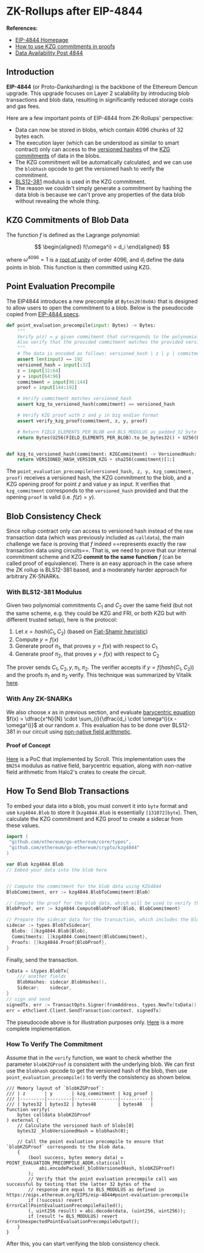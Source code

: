 # ZK-Rollups after EIP-4844

**References:**

- [EIP-4844 Homepage](https://www.eip4844.com/#help-out)
- [How to use KZG commitments in proofs](https://notes.ethereum.org/@dankrad/kzg_commitments_in_proofs)
- [Data Availability Post 4844](https://scroll.io/blog/data-availability-4844)

## Introduction

**EIP-4844** (or Proto-Danksharding) is the backbone of the Ethereum Dencun upgrade. This upgrade focuses on Layer 2 scalability by
introducing blob transactions and blob data, resulting in significantly reduced storage costs and gas fees.

Here are a few important points of EIP-4844 from ZK-Rollups' perspective:

- Data can now be stored in blobs, which contain $4096$ chunks of $32$ bytes each.
- The execution layer (which can be understood as similar to smart contract) only can access
  to the [versioned hashes](https://eips.ethereum.org/EIPS/eip-4844#helpers)
  of the [KZG commitments](../terms/polynomial-commitment/100_kate_commitment.md) of data in the blobs.
- The KZG commitment will be automatically calculated, and we can use the `blobhash` opcode to get the versioned hash to verify the
  commitment.
- [BLS12-381](../terms/bls12-381.md) modulus is used in the KZG commitment.
- The reason we couldn't simply generate a commitment by hashing the data blob is because we can't prove any properties of
  the data blob without revealing the whole thing.

## KZG Commitments of Blob Data

The function $f$ is defined as the Lagrange polynomial:

$$
\begin{aligned}
f(\omega^i) = d_i
\end{aligned}
$$

where $\omega^{4096} = 1$ is a [root of unity](plonk.md#Roots%20of%20Unity) of order $4096$, and $d_i$ define the data points in blob.
This function is then committed using KZG.

## Point Evaluation Precompile

The EIP4844 introduces a new precompile at `Bytes20(0x0A)` that is designed to allow users to open the commitment to a blob. Below is
the pseudocode copied from [EIP-4844 specs](https://eips.ethereum.org/EIPS/eip-4844).

```python
def point_evaluation_precompile(input: Bytes) -> Bytes:
    """
    Verify p(z) = y given commitment that corresponds to the polynomial p(x) and a KZG proof.
    Also verify that the provided commitment matches the provided versioned_hash.
    """
    # The data is encoded as follows: versioned_hash | z | y | commitment | proof | with z and y being padded 32 byte big endian values
    assert len(input) == 192
    versioned_hash = input[:32]
    z = input[32:64]
    y = input[64:96]
    commitment = input[96:144]
    proof = input[144:192]

    # Verify commitment matches versioned_hash
    assert kzg_to_versioned_hash(commitment) == versioned_hash

    # Verify KZG proof with z and y in big endian format
    assert verify_kzg_proof(commitment, z, y, proof)

    # Return FIELD_ELEMENTS_PER_BLOB and BLS_MODULUS as padded 32 byte big endian values
    return Bytes(U256(FIELD_ELEMENTS_PER_BLOB).to_be_bytes32() + U256(BLS_MODULUS).to_be_bytes32())


def kzg_to_versioned_hash(commitment: KZGCommitment) -> VersionedHash:
    return VERSIONED_HASH_VERSION_KZG + sha256(commitment)[1:]
```

The `point_evaluation_precompile(versioned_hash, z, y, kzg_commitment, proof)` receives a versioned hash, the KZG commitment to the
blob, and a KZG opening proof for point $z$ and value $y$ as input. It verifies that `kzg_commitment` corresponds to
the `versioned_hash` provided and that the opening `proof` is valid (i.e. $f(z)
=y$).

## Blob Consistency Check

Since rollup contract only can access to versioned hash instead of the raw transaction data (which was previously included
as `calldata`), the main challenge we face is proving that $f$ indeed ==represents exactly the raw transaction data using circuits==.
That is, we need to prove that our internal commitment scheme and KZG **commit to the same function** $f$ (can be called proof of
equivalence).
There is an easy approach in
the case where the ZK rollup is BLS12-381 based, and a moderately harder approach for arbitrary ZK-SNARKs.

### With BLS12-381 Modulus

Given two polynomial commitments $C_1$ and $C_2$ over the same field (but not the same scheme, e.g. they could be KZG and FRI, or both
KZG but with different trusted setup), here is the protocol:

1. Let $x = hash(C_1, C_2)$ (based on [Fiat-Shamir heuristic](../terms/fiat_shamir.md))
2. Compute $y = f(x)$
3. Generate proof $\pi_1$, that proves $y = f(x)$ with respect to $C_1$
4. Generate proof $\pi_2$, that proves $y = f(x)$ with respect to $C_2$

The prover sends $C_1,C_2,y,\pi_1, \pi_2$. The verifier accepts if $y = f(hash(C_1,C_2))$ and the proofs $\pi_1$ and $\pi_2$ verify.
This technique was summarized by
Vitalik [here](https://ethresear.ch/t/easy-proof-of-equivalence-between-multiple-polynomial-commitment-schemes-to-the-same-data/8188).

### With Any ZK-SNARKs

We also choose $x$ as in previous section, and evaluate [barycentric equation](../terms/barycentric_equation.md) $f(x) = \dfrac{x^N}{N}
\cdot \sum_{i}{\dfrac{d_i \cdot \omega^i}{x - \omega^i}}$ at our random $x$. This evaluation has to be done over BLS12-381 in our
circuit using [non-native field arithmetic](non_native_field_arithmetic.md).

#### Proof of Concept

[Here](https://github.com/mmjahanara/blob-consistency-check) is a PoC that implemented by Scroll. This implementation uses the `BN254`
modulus as native field, barycentric equation, along with non-native field arithmetic from Halo2's crates to create the circuit.

## How To Send Blob Transactions

To embed your data into a blob, you must convert it into `byte` format and use `kzg4844.Blob` to store it (`kzg4844.Blob` is
essentially `[131072]byte`). Then, calculate the KZG commitment and KZG proof to create a sidecar from these values.

```Go
import (
 "github.com/ethereum/go-ethereum/core/types",
 "github.com/ethereum/go-ethereum/crypto/kzg4844"
)

var Blob kzg4844.Blob
// Embed your data into the blob here


// Compute the commitment for the blob data using KZG4844
BlobCommitment, err := kzg4844.BlobToCommitment(Blob)

// Compute the proof for the blob data, which will be used to verify the transaction
BlobProof, err := kzg4844.ComputeBlobProof(Blob, BlobCommitment)

// Prepare the sidecar data for the transaction, which includes the blob and its cryptographic proof
sidecar := types.BlobTxSidecar{
  Blobs: []kzg4844.Blob{Blob},
  Commitments: []kzg4844.Commitment{BlobCommitment},
  Proofs: []kzg4844.Proof{BlobProof},
}
```

Finally, send the transaction.

```Go
txData = &types.BlobTx{
    /// another fields
    BlobHashes: sidecar.BlobHashes(),
    Sidecar:    sidecar,
}
// sign and send
signedTx, err := TransactOpts.Signer(fromAddress, types.NewTx(txData))
err = ethclient.Client.SendTransaction(context, signedTx)
```

The pseudocode above is for illustration purposes only. [Here](https://www.rareskills.io/post/ethclient-golang) is a more complete
implementation.

### How To Verify The Commitment

Assume that in the `verify` function, we want to check whether the parameter `blobKZGProof` is consistent with the underlying blob. We
can first use the `blobhash` opcode to get the versioned hash of the blob, then use `point_evaluation_precompile()` to verify the
consistency as shown below.

```Solidity
/// Memory layout of `blobKZGProof`:
/// | z       | y       | kzg_commitment | kzg_proof |
/// |---------|---------|----------------|-----------|
/// | bytes32 | bytes32 | bytes48        | bytes48   |
function verify(
    bytes calldata blobKZGProof
) external {
    // Calculate the versioned hash of blobs[0]
    bytes32 _blobVersionedHash = blobhash(0);

    // Call the point evaluation precompile to ensure that `blobKZGProof` corresponds to the blob data.
    {
        (bool success, bytes memory data) = POINT_EVALUATION_PRECOMPILE_ADDR.staticcall(
            abi.encodePacked(_blobVersionedHash, blobKZGProof)
        );
        // Verify that the point evaluation precompile call was successful by testing that the latter 32 bytes of the
        // response are equal to BLS_MODULUS as defined in https://eips.ethereum.org/EIPS/eip-4844#point-evaluation-precompile
        if (!success) revert ErrorCallPointEvaluationPrecompileFailed();
        (, uint256 result) = abi.decode(data, (uint256, uint256));
        if (result != BLS_MODULUS) revert ErrorUnexpectedPointEvaluationPrecompileOutput();
    }
}
```

After this, you can start verifying the blob consistency check.
